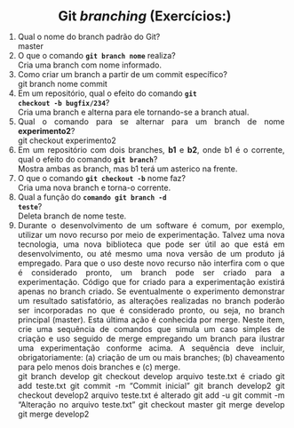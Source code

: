 <p style="text-align: center;"><font size="5"><b>Git <i>branching</i> (Exercícios:)</b></font></p1></p>
<DIV align="justify">

1. Qual o nome do branch padrão do Git?  
master  
2. O que o comando **<code>git branch nome</code>** realiza?  
Cria uma branch com nome informado.  
3. Como criar um branch a partir de um commit específico?  
git branch nome commit
4. Em um repositório, qual o efeito do comando **<code>git checkout -b bugfix/234</code>**?  
Cria uma branch e alterna para ele tornando-se a branch atual.  
5. Qual o comando para se alternar para um branch de nome **experimento2**?  
git checkout experimento2  
6. Em um repositório com dois branches, **b1** e **b2**, onde b1 é o corrente, qual o efeito do comando **<code>git branch</code>**?  
Mostra ambas as branch, mas b1 terá um asterico na frente.  
7. O que o comando **<code>git checkout -b</code>** nome faz?  
Cria uma nova branch e torna-o corrente.  
8. Qual a função do <code>**comando git branch -d teste</code>**?  
Deleta branch de nome teste.  
9. Durante o desenvolvimento de um software é comum, por exemplo, utilizar um novo recurso por meio de experimentação. Talvez uma nova tecnologia, uma nova biblioteca que pode ser útil ao que está em desenvolvimento, ou até mesmo uma nova versão de um produto já empregado. Para que o uso deste novo recurso não interfira com o que é considerado pronto, um branch pode ser criado para a experimentação. Código que for criado para a experimentação existirá apenas no branch criado. Se eventualmente o experimento demonstrar um resultado satisfatório, as alterações realizadas no branch poderão ser incorporadas no que é considerado pronto, ou seja, no branch principal (master). Esta última ação é conhecida por merge. Neste item, crie uma sequência de comandos que simula um caso simples de criação e uso seguido de merge empregando um branch para ilustrar uma experimentação conforme acima. A sequência deve incluir, obrigatoriamente: (a) criação de um ou mais branches; (b) chaveamento para pelo menos dois branches e (c) merge.  
git branch develop
git checkout develop
arquivo teste.txt é criado
git add teste.txt
git commit -m “Commit inicial”
git branch develop2
git checkout develop2
arquivo teste.txt é alterado
git add -u
git commit -m “Alteração no arquivo teste.txt”
    git checkout master 
git merge develop
git merge develop2